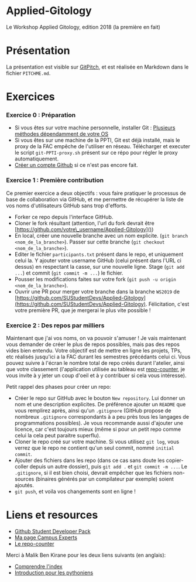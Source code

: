 # Applied-Gitology
Le Workshop Applied Gitology, edition 2018 (la première en fait)

# Présentation
La présentation est visible sur [GitPitch](https://gitpitch.com/SUStudentDevs/Applied-Gitology), et est réalisée en Markdown dans le fichier `PITCHME.md`.

# Exercices
### Exercice 0 : Préparation
* Si vous êtes sur votre machine personnelle, installer Git : [Plusieurs méthodes dépendamment de votre OS](https://git-scm.com/book/en/v2/Getting-Started-Installing-Git)
* Si vous êtes sur une machine de la PPTI, Git est déjà installé, mais le proxy de la FAC empêche de l'utiliser en réseau. Télécharger et executer le script `git-PPTI-proxy.sh` présent sur ce répo pour régler le proxy automatiquement.
* [Créer un compte Github](https://github.com/join) si ce n'est pas encore fait.

### Exercice 1 : Première contribution
Ce premier exercice a deux objectifs : vous faire pratiquer le processus de base de collaboration via GitHub, et me permettre de récupérer la liste de vos noms d'utilisateurs GitHub sans trop d'efforts.
* Forker ce repo depuis l'interface GitHub.
* Cloner le fork résultant (attention, l'url du fork devrait être [https://github.com/votre\_username/Applied-Gitology]())
* En local, créer une nouvelle branche avec un nom explicite. (`git branch <nom_de_la_branche>`). Passer sur cette branche (`git checkout <nom_de_la_branche>`). 
* Editer le fichier `participants.txt` présent dans le repo, et uniquement celui la. Y ajouter votre username GitHub (celui présent dans l'URL ci dessus) en respectant la casse, sur une nouvelle ligne. Stage (`git add ...`) et commit (`git commit -m ...`) le fichier.
* Pousser les modifications faites sur votre fork (`git push -u origin <nom_de_la_branche>`).
* Ouvrir une PR pour merger votre branche dans la branche `WS2019` de [https://github.com/SUStudentDevs/Applied-Gitology](https://github.com/SUStudentDevs/Applied-Gitology). Félicitation, c'est votre première PR, que je mergerai le plus vite possible !

### Exercice 2 : Des repos par milliers
Maintenant que j'ai vos noms, on va pouvoir s'amuser ! Je vais maintenant vous demander de créer le plus de repos possibles, mais pas des repos vides bien entendu. Votre objectif est de mettre en ligne les projets, TPs, etc réalisés jusqu'ici a la FAC durant les semestres précédants celui ci. Vous pouvez suivre à l'écran le nombre total de repo créés durant l'atelier, ainsi que votre classement (l'application utilisée au tableau est [repo-counter](https://github.com/Vertmo/repo-counter), je vous invite à y jeter un coup d'oeil et à y contribuer si cela vous intéresse).

Petit rappel des phases pour créer un repo:
* Créer le repo sur GitHub avec le bouton `New repository`. Lui donner un nom et une description explicites. De préférence ajouter un `README` que vous remplirez après, ainsi qu'un `.gitignore` (GitHub propose de nombreux `.gitignore` correspondants à a peu près tous les langages de programmations possibles). Je vous recommande aussi d'ajouter une licence, car c'est toujours mieux (même si pour un petit repo comme celui la cela peut paraitre superflu).
* Cloner le repo créé sur votre machine. Si vous utilisez `git log`, vous verrez que le repo ne contient qu'un seul commit, nommé `initial commit`.
* Ajouter des fichiers dans les repo (dans ce cas sans doute les copier-coller depuis un autre dossier), puis `git add .` et `git commit -m ...`. Le `.gitignore`, si il est bien choisi, devrait empêcher que les fichiers non-sources (binaires générés par un compilateur par exemple) soient ajoutés.
* `git push`, et voila vos changements sont en ligne !

# Liens et resources
* [Github Student Developer Pack](https://education.github.com/pack)
* [Ma page Campus Experts](https://githubcampus.expert/Vertmo/)
* [Le repo-counter](https://github.com/Vertmo/repo-counter)

Merci à Malik Ben Kirane pour les deux liens suivants (en anglais):
* [Comprendre l'index](https://alblue.bandlem.com/2011/10/git-tip-of-week-understanding-index.html)
* [Introduction pour les pythoniens](https://realpython.com/python-git-github-intro/)
